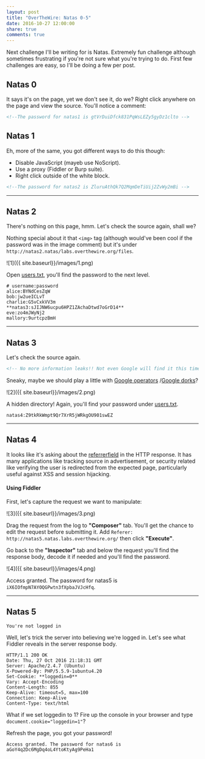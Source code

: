 ```yaml
---
layout: post
title: "OverTheWire: Natas 0-5"
date: 2016-10-27 12:00:00
share: true
comments: true
---
```


Next challenge I'll be writing for is Natas. Extremely fun challenge although sometimes frustrating if you're not sure what you're trying to do. First few challenges are easy, so I'll be doing a few per post.

## Natas 0

It says it's on the page, yet we don't see it, do we? Right click anywhere on
the page and view the source. You'll notice a comment:

```html
<!--The password for natas1 is gtVrDuiDfck831PqWsLEZy5gyDz1clto -->
```

## Natas 1

Eh, more of the same, you got different ways to do this though:

* Disable JavaScript (mayeb use NoScript).
* Use a proxy (Fiddler or Burp suite).
* Right click outside of the white block.

```html
<!--The password for natas2 is ZluruAthQk7Q2MqmDeTiUij2ZvWy2mBi -->
```

___________________________________________

## Natas 2

There's nothing on this page, hmm. Let's check the source again, shall we?

Nothing special about it that `<img>` tag (although would've been cool if the password was in the image comment) but it's under `http://natas2.natas/labs.overthewire.org/files`.

![1]({{ site.baseurl}}/images/1.png)

Open [users.txt](http://natas2.natas.labs.overthewire.org/files/users.txt), you'll find the password to the next level.

```
# username:password
alice:BYNdCesZqW
bob:jw2ueICLvT
charlie:G5vCxkVV3m
**natas3:sJIJNW6ucpu6HPZ1ZAchaDtwd7oGrD14**
eve:zo4mJWyNj2
mallory:9urtcpzBmH
```
___________________________________________

## Natas 3

Let's check the source again.

```html
<!-- No more information leaks!! Not even Google will find it this time... -->
```

Sneaky, maybe we should play a little with [Google operators](http://www.googleguide.com/advanced_operators_reference.html) /[Google dorks](https://www.exploit-db.com/google-hacking-database/)?

![2]({{ site.baseurl}}/images/2.png)

A hidden directory! Again, you'll find your password under [users.txt](http://natas3.natas.labs.overthewire.org/s3cr3t/users.txt).

`natas4:Z9tkRkWmpt9Qr7XrR5jWRkgOU901swEZ`

___________________________________________

## Natas 4

It looks like it's asking about the [referrer](https://en.wikipedia.org/wiki/HTTP_referer)[field](https://en.wikipedia.org/wiki/HTTP_referer) in the HTTP response. It has many applications like tracking source in advertisement, or security related like verifying the user is redirected from the expected page, particularly useful against XSS and session hijacking.


#### Using Fiddler

First, let's capture the request we want to manipulate:

![3]({{ site.baseurl}}/images/3.png)

Drag the request from the log to **"Composer"** tab. You'll get the chance to edit the request before submitting it. Add `Referer: http://natas5.natas.labs.overthewire.org/` then click **"Execute"**.



Go back to the **"Inspector"** tab and below the request you'll find the response body, decode it if needed and you'll find the password.

![4]({{ site.baseurl}}/images/4.png)

Access granted. The password for natas5 is `iX6IOfmpN7AYOQGPwtn3fXpbaJVJcHfq`.

___________________________________________

## Natas 5

```
You're not logged in
```

Well, let's trick the server into believing we're logged in. Let's see what Fiddler reveals in the server response body.

```http
HTTP/1.1 200 OK
Date: Thu, 27 Oct 2016 21:18:31 GMT
Server: Apache/2.4.7 (Ubuntu)
X-Powered-By: PHP/5.5.9-1ubuntu4.20
Set-Cookie: **loggedin=0**
Vary: Accept-Encoding
Content-Length: 855
Keep-Alive: timeout=5, max=100
Connection: Keep-Alive
Content-Type: text/html
```


What if we set loggedin to 1? Fire up the console in your browser and type `document.cookie="loggedin=1"`?

Refresh the page, you got your password!

```
Access granted. The password for natas6 is aGoY4q2Dc6MgDq4oL4YtoKtyAg9PeHa1
```